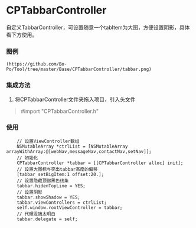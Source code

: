 # CPTabbarController
自定义TabbarController，可设置随意一个tabItem为大图，方便设置阴影，具体看下方使用。

### 图例
    (https://github.com/Bo-Po/Tool/tree/master/Base/CPTabbarController/tabbar.png)
### 集成方法
   1. 将CPTabbarController文件夹拖入项目，引入头文件 
   > #import "CPTabbarController.h"

### 使用
``` 
    // 设置ViewController数组
    NSMutableArray *ctrlList = [NSMutableArray arrayWithArray:@[webNav,messageNav,contactNav,setNav]];
    // 初始化
    CPTabbarController *tabbar = [[CPTabbarController alloc] init];
    // 设置大图标与突出tabbar高度的偏移
    [tabbar setBigItem:1 offset:20.];
    // 设置隐藏顶部黑色线条
    tabbar.hidenTopLine = YES;
    // 设置阴影
    tabbar.showShadow = YES;
    tabbar.viewControllers = ctrlList;
    self.window.rootViewController = tabbar;
    // 代理没搞太明白
    tabbar.delegate = self;
  ```
